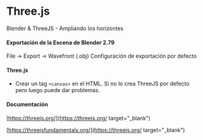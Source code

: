 # Three.js
Blender & ThreeJS - Ampliando los horizontes

#### Exportación de la Escena de Blender 2.79
File -> Export -> Wavefront (.obj)
Configuración de exportación por defecto

#### Three.js
- Crear un tag `<canvas>` en el HTML. Si no lo crea ThreeJS por defecto pero luego puede dar problemas.

#### Documentación
[https://threejs.org/](https://threejs.org/ target="_blank")

[https://threejsfundamentals.org/](https://threejs.org/ target="_blank")

